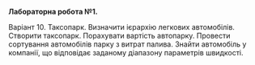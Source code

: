 <b>Лабораторна робота №1.</b>

Варіант 10. Таксопарк. Визначити ієрархію легкових автомобілів.
    Створити таксопарк. Порахувати вартість автопарку.
    Провести сортування автомобілів парку з витрат палива.
    Знайти автомобіль у компанії, що відповідає заданому діапазону параметрів швидкості. 
